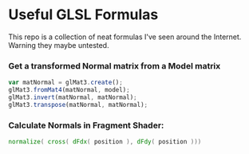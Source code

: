# Useful GLSL Formulas

This repo is a collection of neat formulas I've seen around the Internet. Warning they maybe untested.

### Get a transformed Normal matrix from a Model matrix
```javascript
var matNormal = glMat3.create();
glMat3.fromMat4(matNormal, model);
glMat3.invert(matNormal, matNormal);
glMat3.transpose(matNormal, matNormal);
```


### Calculate Normals in Fragment Shader:
```glsl
normalize( cross( dFdx( position ), dFdy( position )))
```
